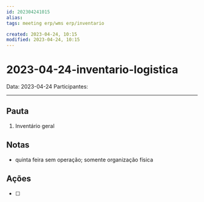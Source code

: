 ```yaml
---
id: 202304241015
alias: 
tags: meeting erp/wms erp/inventario

created: 2023-04-24, 10:15
modified: 2023-04-24, 10:15
---
```

# 2023-04-24-inventario-logistica

Data: 2023-04-24
Participantes:

---

## Pauta

1. Inventário geral

## Notas

- quinta feira sem operação; somente organização física

## Ações

- [ ] 